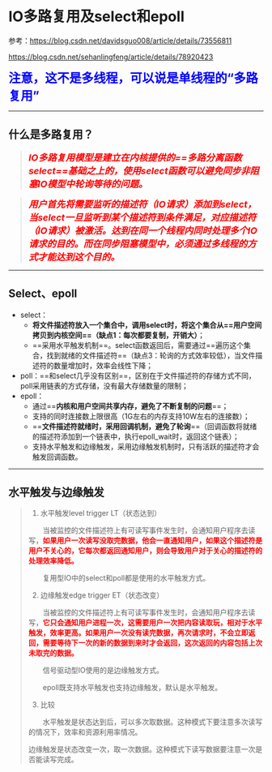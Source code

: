 # IO多路复用及select和epoll

参考：https://blog.csdn.net/davidsguo008/article/details/73556811

https://blog.csdn.net/sehanlingfeng/article/details/78920423

**<font color='blue' size=5>注意，这不是多线程，可以说是单线程的“多路复用”</font>**

------



## 什么是多路复用？

> <font color='red' size = 4>***IO多路复用模型是建立在内核提供的==多路分离函数select==基础之上的，使用select函数可以避免同步非阻塞IO模型中轮询等待的问题。***</font>

> <font color='red' size = 4>***用户首先将需要监听的描述符（IO请求）添加到select，当select一旦监听到某个描述符到条件满足，对应描述符（IO请求）被激活。达到在同一个线程内同时处理多个IO请求的目的。而在同步阻塞模型中，必须通过多线程的方式才能达到这个目的。***</font>

------

## Select、epoll

- select：
  - **将文件描述符放入一个集合中，调用select时，将这个集合从==用户空间拷贝到内核空间==（缺点1：每次都要复制，开销大）**；
  - ==采用水平触发机制==。select函数返回后，需要通过==遍历这个集合，找到就绪的文件描述符==（缺点3：轮询的方式效率较低），当文件描述符的数量增加时，效率会线性下降；
- poll：==和select几乎没有区别==，区别在于文件描述符的存储方式不同，poll采用链表的方式存储，没有最大存储数量的限制；
- epoll：
  - 通过==**内核和用户空间共享内存，避免了不断复制的问题**==；
  - 支持的同时连接数上限很高（1G左右的内存支持10W左右的连接数）；
  - ==**文件描述符就绪时，采用回调机制，避免了轮询**==（回调函数将就绪的描述符添加到一个链表中，执行epoll_wait时，返回这个链表）；
  - 支持水平触发和边缘触发，采用边缘触发机制时，只有活跃的描述符才会触发回调函数。

------

## 水平触发与边缘触发

> 1. 水平触发level trigger LT（状态达到）
>
> 　　当被监控的文件描述符上有可读写事件发生时，会通知用户程序去读写，<font color='red'>**如果用户一次读写没取完数据，他会一直通知用户，如果这个描述符是用户不关心的，它每次都返回通知用户，则会导致用户对于关心的描述符的处理效率降低。**</font>
>
> 　　复用型IO中的select和poll都是使用的水平触发方式。
>
> 2. 边缘触发edge trigger ET（状态改变）
>
> 　　当被监控的文件描述符上有可读写事件发生时，会通知用户程序去读写，<font color='red'>**它只会通知用户进程一次，这需要用户一次把内容读取玩，相对于水平触发，效率更高。如果用户一次没有读完数据，再次请求时，不会立即返回，需要等待下一次的新的数据到来时才会返回，这次返回的内容包括上次未取完的数据。**</font>
>
> 　　信号驱动型IO使用的是边缘触发方式。
>
> 　　epoll既支持水平触发也支持边缘触发，默认是水平触发。
>
> 3. 比较
>
> 　　水平触发是状态达到后，可以多次取数据。这种模式下要注意多次读写的情况下，效率和资源利用率情况。
>
> ​    边缘触发是状态改变一次，取一次数据。这种模式下读写数据要注意一次是否能读写完成。

